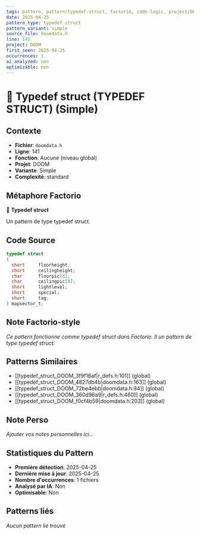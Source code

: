 ```yaml
---
tags: pattern, pattern/typedef-struct, factorio, code-logic, project/DOOM, pattern/variant/simple
date: 2025-04-25
pattern_type: typedef struct
pattern_variant: simple
source_file: doomdata.h
line: 141
project: DOOM
first_seen: 2025-04-25
occurrences: 1
ai_analyzed: non
optimizable: non
---
```


# 🔧 Typedef struct (TYPEDEF STRUCT) (Simple)

## Contexte
- **Fichier**: `doomdata.h`
- **Ligne**: 141
- **Fonction**: Aucune (niveau global)
- **Projet**: DOOM
- **Variante**: Simple
- **Complexité**: standard

## Métaphore Factorio
🔧 **Typedef struct**

Un pattern de type typedef struct.

## Code Source
```c
typedef	struct
{
  short		floorheight;
  short		ceilingheight;
  char		floorpic[8];
  char		ceilingpic[8];
  short		lightlevel;
  short		special;
  short		tag;
} mapsector_t;
```

## Note Factorio-style
*Ce pattern fonctionne comme typedef struct dans Factorio. Il un pattern de type typedef struct.*

## Patterns Similaires
- [[typedef_struct_DOOM_3f9f16af|r_defs.h:101]] (global)
- [[typedef_struct_DOOM_4827db4b|doomdata.h:163]] (global)
- [[typedef_struct_DOOM_72be4ebb|doomdata.h:84]] (global)
- [[typedef_struct_DOOM_360d96a9|r_defs.h:460]] (global)
- [[typedef_struct_DOOM_f0cf4b59|doomdata.h:203]] (global)

## Note Perso
*Ajouter vos notes personnelles ici...*

## Statistiques du Pattern
- **Première détection**: 2025-04-25
- **Dernière mise à jour**: 2025-04-25
- **Nombre d'occurrences**: 1 fichiers
- **Analysé par IA**: Non
- **Optimisable**: Non

## Patterns liés
*Aucun pattern lié trouvé*

